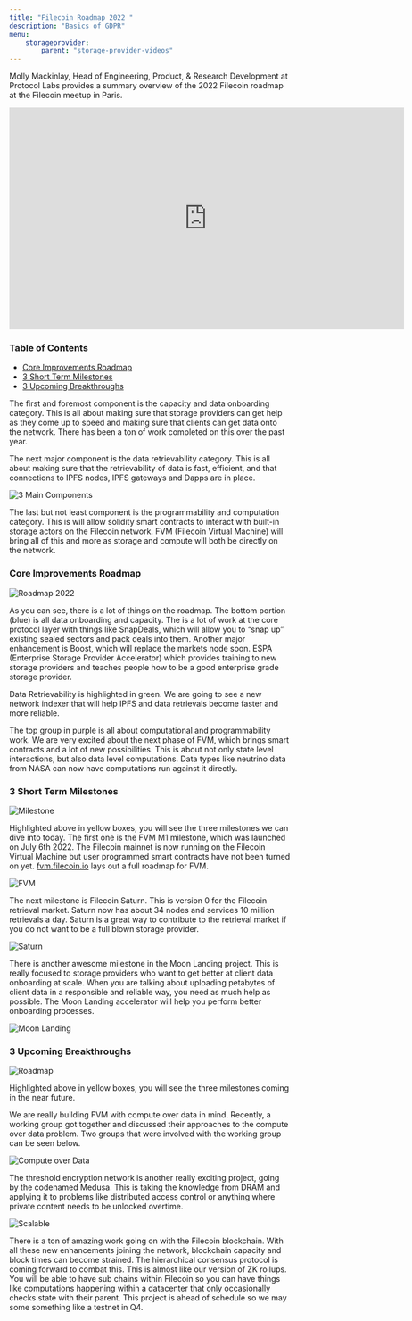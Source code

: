 ```yaml
---
title: "Filecoin Roadmap 2022 "
description: "Basics of GDPR"
menu:
    storageprovider:
        parent: "storage-provider-videos"
---
```


Molly Mackinlay, Head of Engineering, Product, & Research Development at Protocol Labs provides a summary overview of the 2022 Filecoin roadmap at the Filecoin meetup in Paris.

<iframe width="708" height="398" src="https://www.youtube.com/embed/PXkUVp16xZ4" title="Molly Mackinlay   Filecoin Roadmap 2022" frameborder="0" allow="accelerometer; autoplay; clipboard-write; encrypted-media; gyroscope; picture-in-picture" allowfullscreen></iframe>


<!-- START doctoc generated TOC please keep comment here to allow auto update -->
<!-- DON'T EDIT THIS SECTION, INSTEAD RE-RUN doctoc TO UPDATE -->
### Table of Contents
- [Core Improvements Roadmap](#core-improvements-roadmap)
- [3 Short Term Milestones](#3-short-term-milestones)
- [3 Upcoming Breakthroughs](#3-upcoming-breakthroughs)

<!-- END doctoc generated TOC please keep comment here to allow auto update -->


The first and foremost component is the capacity and data onboarding category. This is all about making sure that storage providers can get help as they come up to speed and making sure that clients can get data onto the network. There has been a ton of work completed on this over the past year.

The next major component is the data retrievability category. This is all about making sure that the retrievability of data is fast, efficient, and that connections to IPFS nodes, IPFS gateways and Dapps are in place. 

![3 Main Components](https://imgur.com/nhwtnZK.png)

The last but not least component is the programmability and computation category. This is will allow solidity smart contracts to interact with built-in storage actors on the Filecoin network. FVM (Filecoin Virtual Machine) will bring all of this and more as storage and compute will both be directly on the network. 

### Core Improvements Roadmap

![Roadmap 2022](https://imgur.com/fgrO5gq.png)

As you can see, there is a lot of things on the roadmap. The bottom portion (blue) is all data onboarding and capacity. The is a lot of work at the core protocol layer with things like SnapDeals, which will allow you to “snap up” existing sealed sectors and pack deals into them. Another major enhancement is Boost, which will replace the markets node soon. ESPA (Enterprise Storage Provider Accelerator) which provides training to new storage providers and teaches people how to be a good enterprise grade storage provider. 

Data Retrievability is highlighted in green. We are going to see a new network indexer that will help IPFS and data retrievals become faster and more reliable. 

The top group in purple is all about computational and programmability work. We are very excited about the next phase of FVM, which brings smart contracts and a lot of new possibilities. This is about not only state level interactions, but also data level computations. Data types like neutrino data from NASA can now have computations run against it directly. 

### 3 Short Term Milestones

![Milestone](https://imgur.com/ju5MgTZ.png)

Highlighted above in yellow boxes, you will see the three milestones we can dive into today. The first one is the FVM M1 milestone, which was launched on July 6th 2022. The Filecoin mainnet is now running on the Filecoin Virtual Machine but user programmed smart contracts have not been turned on yet. [fvm.filecoin.io](http://fvm.filecoin.io) lays out a full roadmap for FVM. 

![FVM](https://imgur.com/lzKH9Yo.png)

The next milestone is Filecoin Saturn. This is version 0 for the Filecoin retrieval market. Saturn now has about 34 nodes and services 10 million retrievals a day. Saturn is a great way to contribute to the retrieval market if you do not want to be a full blown storage provider. 

![Saturn](https://imgur.com/nvinB52.png)

There is another awesome milestone in the Moon Landing project. This is really focused to storage providers who want to get better at client data onboarding at scale. When you are talking about uploading petabytes of client data in a responsible and reliable way, you need as much help as possible. The Moon Landing accelerator will help you perform better onboarding processes. 

![Moon Landing](https://imgur.com/7GtGasu.png)

### 3 Upcoming Breakthroughs

![Roadmap](https://imgur.com/FuLgSKZ.png)

Highlighted above in yellow boxes, you will see the three milestones coming in the near future.

We are really building FVM with compute over data in mind. Recently, a working group got together and discussed their approaches to the compute over data problem. Two groups that were involved with the working group can be seen below. 

![Compute over Data](https://imgur.com/XYRlvjl.png)

The threshold encryption network is another really exciting project, going by the codenamed Medusa. This is taking the knowledge from DRAM and applying it to problems like distributed access control or anything where private content needs to be unlocked overtime. 

![Scalable](https://imgur.com/lRdsszf.png)

There is a ton of amazing work going on with the Filecoin blockchain. With all these new enhancements joining the network, blockchain capacity and block times can become strained. The hierarchical consensus protocol is coming forward to combat this. This is almost like our version of ZK rollups. You will be able to have sub chains within Filecoin so you can have things like computations happening within a datacenter that only occasionally checks state with their parent. This project is ahead of schedule so we may some something like a testnet in Q4.
